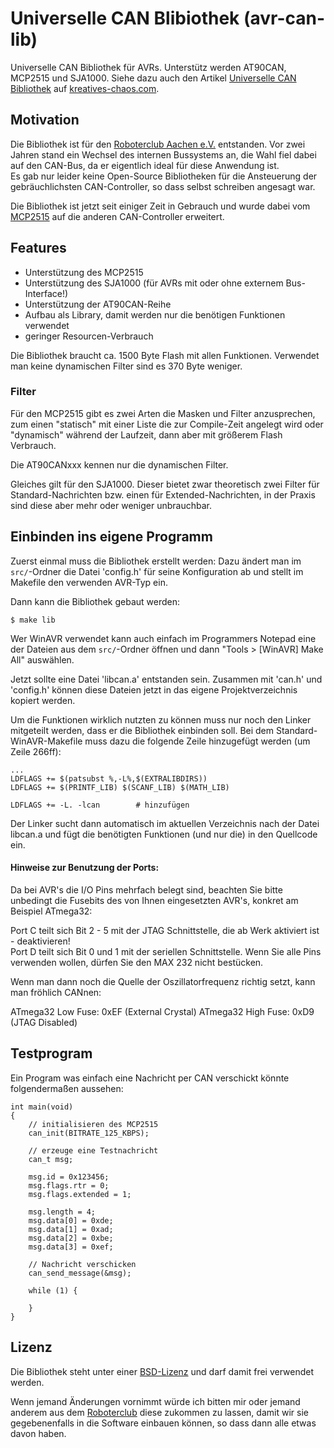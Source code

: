 Universelle CAN Blibiothek (avr-can-lib)
========================================

Universelle CAN Bibliothek für AVRs. Unterstütz werden AT90CAN, MCP2515 und SJA1000.
Siehe dazu auch den Artikel [Universelle CAN Bibliothek][can_lib] auf [kreatives-chaos.com][].

Motivation
----------

Die Bibliothek ist für den [Roboterclub Aachen e.V.][rca] entstanden. Vor zwei 
Jahren stand ein Wechsel des internen Bussystems an, die Wahl fiel dabei auf den
CAN-Bus, da er eigentlich ideal für diese Anwendung ist.  
Es gab nur leider keine Open-Source Bibliotheken für die Ansteuerung der 
gebräuchlichsten CAN-Controller, so dass selbst schreiben angesagt war.

Die Bibliothek ist jetzt seit einiger Zeit in Gebrauch und wurde dabei vom 
[MCP2515][] auf die anderen CAN-Controller erweitert.


Features
--------

* Unterstützung des MCP2515
* Unterstützung des SJA1000 (für AVRs mit oder ohne externem Bus-Interface!)
* Unterstützung der AT90CAN-Reihe
* Aufbau als Library, damit werden nur die benötigen Funktionen verwendet
* geringer Resourcen-Verbrauch

Die Bibliothek braucht ca. 1500 Byte Flash mit allen Funktionen. Verwendet man 
keine dynamischen Filter sind es 370 Byte weniger.

### Filter

Für den MCP2515 gibt es zwei Arten die Masken und Filter anzusprechen, zum 
einen "statisch" mit einer Liste die zur Compile-Zeit angelegt wird oder 
"dynamisch" während der Laufzeit, dann aber mit größerem Flash Verbrauch.

Die AT90CANxxx kennen nur die dynamischen Filter.

Gleiches gilt für den SJA1000. Dieser bietet zwar theoretisch zwei Filter für 
Standard-Nachrichten bzw. einen für Extended-Nachrichten, in der Praxis sind 
diese aber mehr oder weniger unbrauchbar.


Einbinden ins eigene Programm
-----------------------------

Zuerst einmal muss die Bibliothek erstellt werden: Dazu ändert man im 
`src/`-Ordner die Datei 'config.h' für seine Konfiguration ab und stellt im 
Makefile den verwenden AVR-Typ ein.

Dann kann die Bibliothek gebaut werden:

    $ make lib

Wer WinAVR verwendet kann auch einfach im Programmers Notepad eine der Dateien 
aus dem `src/`-Ordner öffnen und dann "Tools > [WinAVR] Make All" auswählen.

Jetzt sollte eine Datei 'libcan.a' entstanden sein. Zusammen mit 'can.h' und 
'config.h' können diese Dateien jetzt in das eigene Projektverzeichnis kopiert
werden.

Um die Funktionen wirklich nutzten zu können muss nur noch den Linker mitgeteilt
werden, dass er die Bibliothek einbinden soll. Bei dem Standard-WinAVR-Makefile
muss dazu die folgende Zeile hinzugefügt werden (um Zeile 266ff):

    ...
    LDFLAGS += $(patsubst %,-L%,$(EXTRALIBDIRS))
    LDFLAGS += $(PRINTF_LIB) $(SCANF_LIB) $(MATH_LIB)
    
    LDFLAGS += -L. -lcan        # hinzufügen

Der Linker sucht dann automatisch im aktuellen Verzeichnis nach der Datei 
libcan.a und fügt die benötigten Funktionen (und nur die) in den Quellcode ein.


#### Hinweise zur Benutzung der Ports:

Da bei AVR's die I/O Pins mehrfach belegt sind, beachten Sie bitte unbedingt die
Fusebits des von Ihnen eingesetzten AVR's, konkret am Beispiel ATmega32:

Port C teilt sich Bit 2 - 5 mit der JTAG Schnittstelle, die ab Werk aktiviert ist - deaktivieren!  
Port D teilt sich Bit 0 und 1 mit der seriellen Schnittstelle. Wenn Sie alle Pins verwenden wollen, dürfen Sie den MAX 232 nicht bestücken.

Wenn man dann noch die Quelle der Oszillatorfrequenz richtig setzt, kann man fröhlich CANnen:

ATmega32  Low Fuse: 0xEF (External Crystal)
ATmega32 High Fuse: 0xD9 (JTAG Disabled) 


Testprogram
-----------

Ein Program was einfach eine Nachricht per CAN verschickt könnte folgendermaßen
aussehen:

	int main(void)
	{
		// initialisieren des MCP2515
		can_init(BITRATE_125_KBPS);
	
		// erzeuge eine Testnachricht
		can_t msg;
	
		msg.id = 0x123456;
		msg.flags.rtr = 0;
		msg.flags.extended = 1;
		
		msg.length = 4;
		msg.data[0] = 0xde;
		msg.data[1] = 0xad;
		msg.data[2] = 0xbe;
		msg.data[3] = 0xef;
		
		// Nachricht verschicken
		can_send_message(&msg);
	
		while (1) {
   	     
		}
	}


Lizenz
------

Die Bibliothek steht unter einer [BSD-Lizenz][] und darf damit frei verwendet
werden.

Wenn jemand Änderungen vornimmt würde ich bitten mir oder jemand anderem aus
dem [Roboterclub][rca] diese zukommen zu lassen, damit wir sie gegebenenfalls
in die Software einbauen können, so dass dann alle etwas davon haben.

[can_lib]: http://www.kreatives-chaos.com/artikel/universelle-can-bibliothek
[kreatives-chaos.com]: http://www.kreatives-chaos.com
[rca]: http://www.roboterclub.rwth-aachen.de/
[MCP2515]: http://www.kreatives-chaos.com/artikel/ansteuerung-eines-mcp2515
[BSD-Lizenz]: http://de.wikipedia.org/wiki/BSD-Lizenz